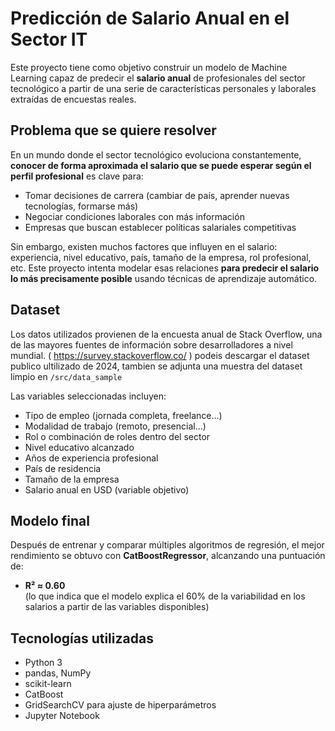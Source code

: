 # Predicción de Salario Anual en el Sector IT

Este proyecto tiene como objetivo construir un modelo de Machine Learning capaz de predecir el **salario anual** de profesionales del sector tecnológico a partir de una serie de características personales y laborales extraídas de encuestas reales.

## Problema que se quiere resolver

En un mundo donde el sector tecnológico evoluciona constantemente, **conocer de forma aproximada el salario que se puede esperar según el perfil profesional** es clave para:

- Tomar decisiones de carrera (cambiar de país, aprender nuevas tecnologías, formarse más)
- Negociar condiciones laborales con más información
- Empresas que buscan establecer políticas salariales competitivas

Sin embargo, existen muchos factores que influyen en el salario: experiencia, nivel educativo, país, tamaño de la empresa, rol profesional, etc. Este proyecto intenta modelar esas relaciones **para predecir el salario lo más precisamente posible** usando técnicas de aprendizaje automático.

## Dataset

Los datos utilizados provienen de la encuesta anual de Stack Overflow, una de las mayores fuentes de información sobre desarrolladores a nivel mundial. ( https://survey.stackoverflow.co/ ) podeis descargar el dataset publico ultilizado de 2024, tambien se adjunta una muestra del dataset limpio en `/src/data_sample`

Las variables seleccionadas incluyen:

- Tipo de empleo (jornada completa, freelance…)
- Modalidad de trabajo (remoto, presencial…)
- Rol o combinación de roles dentro del sector
- Nivel educativo alcanzado
- Años de experiencia profesional
- País de residencia
- Tamaño de la empresa
- Salario anual en USD (variable objetivo)

## Modelo final

Después de entrenar y comparar múltiples algoritmos de regresión, el mejor rendimiento se obtuvo con **CatBoostRegressor**, alcanzando una puntuación de:

-  **R² ≈ 0.60**  
  (lo que indica que el modelo explica el 60% de la variabilidad en los salarios a partir de las variables disponibles)

## Tecnologías utilizadas

- Python 3
- pandas, NumPy
- scikit-learn
- CatBoost
- GridSearchCV para ajuste de hiperparámetros
- Jupyter Notebook
